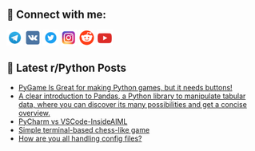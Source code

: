 ## 🔎 Connect with me:
[<img src="https://github.com/bullbesh/bullbesh/blob/main/images/Telegram.png" width="32" height="32" />](https://t.me/bullbesh)
[<img src="https://github.com/bullbesh/bullbesh/blob/main/images/VK.png" width="32" height="32" />](https://vk.com/bullbesh)
[<img src="https://github.com/bullbesh/bullbesh/blob/main/images/Twitter.png" width="32" height="32" />](https://twitter.com/bullbesh1)
[<img src="https://github.com/bullbesh/bullbesh/blob/main/images/Instagram.png" width="32" height="32" />](https://www.instagram.com/bullbesh)
[<img src="https://github.com/bullbesh/bullbesh/blob/main/images/Reddit.png" width="32" height="32" />](https://www.reddit.com/user/bullbesh)
[<img src="https://github.com/bullbesh/bullbesh/blob/main/images/YouTube.png" width="32" height="32" />](https://www.youtube.com/channel/UCtfjRs6uzgq5mfm8S06WTcg)

## 📕 Latest r/Python Posts
<!-- BLOG-POST-LIST:START -->
- [PyGame Is Great for making Python games, but it needs buttons!](https://www.reddit.com/r/Python/comments/w1wcxj/pygame_is_great_for_making_python_games_but_it/)
- [A clear introduction to Pandas, a Python library to manipulate tabular data, where you can discover its many possibilities and get a concise overview.](https://www.reddit.com/r/Python/comments/w1w3fe/a_clear_introduction_to_pandas_a_python_library/)
- [PyCharm vs VSCode-InsideAIML](https://www.reddit.com/r/Python/comments/w1vja1/pycharm_vs_vscodeinsideaiml/)
- [Simple terminal-based chess-like game](https://www.reddit.com/r/Python/comments/w1v1zn/simple_terminalbased_chesslike_game/)
- [How are you all handling config files?](https://www.reddit.com/r/Python/comments/w1utza/how_are_you_all_handling_config_files/)
<!-- BLOG-POST-LIST:END -->
